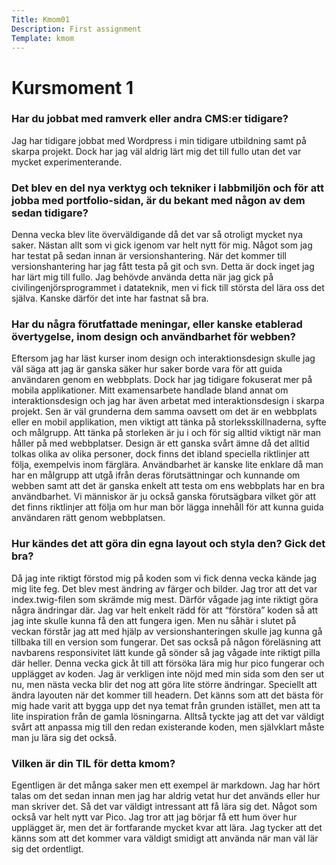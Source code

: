 ```yaml
---
Title: Kmom01
Description: First assignment
Template: kmom
---
```


 Kursmoment 1
======

### Har du jobbat med ramverk eller andra CMS:er tidigare?

Jag har tidigare jobbat med Wordpress i min tidigare utbildning samt på skarpa projekt. Dock har jag väl aldrig lärt mig det till fullo utan
det var mycket experimenterande. 


### Det blev en del nya verktyg och tekniker i labbmiljön och för att jobba med portfolio-sidan, är du bekant med någon av dem sedan tidigare?


Denna vecka blev lite överväldigande då det var så otroligt mycket nya saker. Nästan allt som vi gick igenom var helt nytt för mig. Något
som jag har testat på sedan innan är versionshantering. När det kommer till versionshantering har jag fått testa på git och svn. Detta är
dock inget jag har lärt mig till fullo. Jag behövde använda detta när jag gick på civilingenjörsprogrammet i datateknik, men vi fick till
största del lära oss det själva. Kanske därför det inte har fastnat så bra. 


### Har du några förutfattade meningar, eller kanske etablerad övertygelse, inom design och användbarhet för webben?


Eftersom jag har läst kurser inom design och interaktionsdesign skulle jag väl säga att jag är ganska säker hur saker borde vara för att 
guida användaren genom en webbplats. Dock har jag tidigare fokuserat mer på mobila applikationer. Mitt examensarbete handlade bland annat om
interaktionsdesign och jag har även arbetat med interaktionsdesign i skarpa projekt. Sen är väl grunderna dem samma oavsett om det är en 
webbplats eller en mobil applikation, men viktigt att tänka på storleksskillnaderna, syfte och målgrupp. Att tänka på storleken är ju i och 
för sig alltid viktigt när man håller på med webbplatser. Design är ett ganska svårt ämne då det alltid tolkas olika av olika personer, dock 
finns det ibland speciella riktlinjer att följa, exempelvis inom färglära. Användbarhet är kanske lite enklare då man har en målgrupp att 
utgå ifrån deras förutsättningar och kunnande om webben samt att det är ganska enkelt att testa om ens webbplats har en bra användbarhet. Vi 
människor är ju också ganska förutsägbara vilket gör att det finns riktlinjer att följa om hur man bör lägga innehåll för att kunna guida 
användaren rätt genom webbplatsen. 


### Hur kändes det att göra din egna layout och styla den? Gick det bra?


Då jag inte riktigt förstod mig på koden som vi fick denna vecka kände jag mig lite feg. Det blev mest ändring av färger och bilder. Jag 
tror att det var index.twig-filen som skrämde mig mest. Därför vågade jag inte riktigt göra några ändringar där. Jag var helt enkelt rädd 
för att “förstöra” koden så att jag inte skulle kunna få den att fungera igen. Men nu såhär i slutet på veckan förstår jag att med hjälp av 
versionshanteringen skulle jag kunna gå tillbaka till en version som fungerar. Det sas också på någon föreläsning att navbarens 
responsivitet lätt kunde gå sönder så jag vågade inte riktigt pilla där heller. Denna vecka gick åt till att försöka lära mig hur pico 
fungerar och upplägget av koden. Jag är verkligen inte nöjd med min sida som den ser ut nu, men nästa vecka blir det nog att göra lite 
större ändringar. Speciellt att ändra layouten när det kommer till headern. Det känns som att det bästa för mig hade varit att bygga upp det 
nya temat från grunden istället, men att ta lite inspiration från de gamla lösningarna. Alltså tyckte jag att det var väldigt svårt att 
anpassa mig till den redan existerande koden, men självklart måste man ju lära sig det också.


### Vilken är din TIL för detta kmom?

Egentligen är det många saker men ett exempel är markdown. Jag har hört talas om det sedan innan men jag har aldrig vetat hur det används 
eller hur man skriver det. Så det var väldigt intressant att få lära sig det. Något som också var helt nytt var Pico. Jag tror att jag 
börjar få ett hum över hur upplägget är, men det är fortfarande mycket kvar att lära. Jag tycker att det känns som att det kommer vara 
väldigt smidigt att använda när man väl lär sig det ordentligt.

</div>